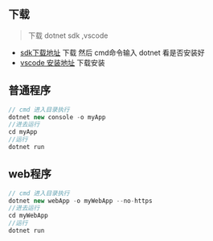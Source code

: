 



##  下载

> 下载 dotnet  sdk ,vscode

* [sdk下载地址](https://dotnet.microsoft.com/learn/dotnet/hello-world-tutorial/install) 下载 然后 cmd命令输入  dotnet 看是否安装好
* [vscode 安装地址](https://code.visualstudio.com/Download?wt.mc_id=DotNet_Home) 下载安装

## 普通程序

``` c#
// cmd 进入目录执行
dotnet new console -o myApp 
//进去运行
cd myApp
//运行
dotnet run 
```

## web程序

```c#
// cmd 进入目录执行
dotnet new webApp -o myWebApp --no-https
//进去运行
cd myWebApp
//运行
dotnet run 
```

## 